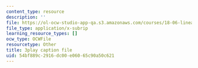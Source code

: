 ```yaml
---
content_type: resource
description: ''
file: https://ol-ocw-studio-app-qa.s3.amazonaws.com/courses/18-06-linear-algebra-spring-2010/54bf889c2916dc00e06065c90a50c621_UCc9q_cAhho.srt
file_type: application/x-subrip
learning_resource_types: []
ocw_type: OCWFile
resourcetype: Other
title: 3play caption file
uid: 54bf889c-2916-dc00-e060-65c90a50c621
---
```

